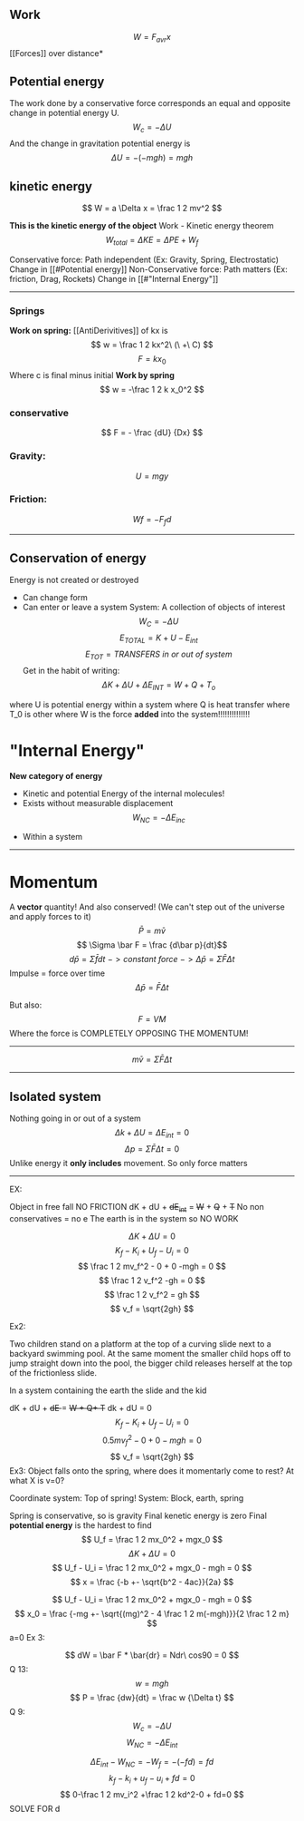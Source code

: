 ## Work
$$ W = F_{avr}x$$
 [[Forces]] over distance\*
## Potential energy
The work done by a conservative force corresponds an equal and opposite change in potential energy U.
$$ W_c = -\Delta U$$
And the change in gravitation potential energy is
$$ \Delta U =  - (-mgh) = mgh $$
## kinetic energy

$$ W = a \Delta x = \frac 1 2 mv^2 $$


**This is the kinetic energy of the object**
Work - Kinetic energy theorem 
$$ W_{total}​=ΔKE=ΔPE+W_f​ $$


Conservative force: Path independent  (Ex: Gravity, Spring, Electrostatic)
		Change in [[#Potential energy]]
Non-Conservative force: Path  matters (Ex: friction, Drag, Rockets)
	Change in [[#"Internal Energy"]]
__________
### Springs

**Work on spring:**
[[AntiDerivitives]] of kx is
$$ w = \frac 1 2 kx^2\ (\ +\ C) $$
$$ F = kx_0 $$
Where c is final minus initial
**Work by spring**
$$ w = -\frac 1 2 k x_0^2 $$
### **conservative**

$$ F = - \frac {dU} {Dx} $$
### Gravity:
$$ U = mgy $$
### Friction:
$$ Wf_​=−F_f​d $$
_______________
## Conservation of energy
Energy is not created or destroyed
- Can change form
- Can enter or leave a system
System: A collection of objects of interest
$$ W_C = - \Delta U$$
$$ E_{TOTAL} = K + U - E_{int} $$
$$ E_{TOT} = TRANSFERS\ in\ or\ out\ of\ system$$
Get in the habit of writing:
$$ \Delta K + \Delta U + \Delta E_{INT} = W + Q + T_o$$


where U is potential energy within a system
where Q is heat transfer
where T_0 is other
where W is the force **added** into the system!!!!!!!!!!!!!!
# "Internal Energy"
**New category of energy**
* Kinetic  and potential Energy of the internal molecules!
* Exists without measurable displacement
$$ W_{NC} = -\Delta E_{inc}$$
- Within a system
_______________
# Momentum
A **vector** quantity! And also conserved! (We can't step out of the universe and apply forces to it)
$$ \bar P = m\bar v $$
$$ \Sigma \bar F = \frac {d\bar p}{dt}$$
$$ d\bar p = \Sigma \bar f dt\ -> constant\ force\ -> \Delta \bar p = \Sigma \bar F\Delta t$$
Impulse = force over time
$$ \Delta \bar p = \bar F \Delta t $$

But also:
$$ F = VM $$
Where the force is COMPLETELY OPPOSING THE MOMENTUM!
_____________________
$$ m\bar v = \Sigma \bar F \Delta t $$
____________________
## Isolated system
Nothing going in or out of a system
$$ \Delta k + \Delta U = \Delta E_{int} = 0 $$
$$ \Delta p = \Sigma \bar F \Delta t = 0 $$
Unlike energy it **only includes** movement. So only force matters
_____________________
EX:

Object in free fall NO FRICTION
dK + dU + <strike>dE<sub>int</sub></strike> = <strike>W</strike> + <strike>Q</strike> + <strike>T</strike>
No non conservatives = no e
The earth is in the system so NO WORK

$$ \Delta K + \Delta U = 0$$
$$ K_f - K_i + U_f - U_i = 0 $$
$$ \frac 1 2 mv_f^2 - 0 + 0 -mgh = 0 $$
$$ \frac 1 2 v_f^2 -gh = 0 $$
$$ \frac 1 2 v_f^2  = gh $$
$$ v_f  = \sqrt{2gh} $$

Ex2:

Two children stand on a platform at the top of a curving slide next to a backyard swimming pool. At the same moment the smaller child hops off to jump straight down into the pool, the bigger child releases herself at the top of the frictionless slide.

In a system containing the earth the slide and the kid

dK + dU + <strike>dE </strike>= <strike>W + Q+ T</strike>
dk + dU = 0
$$ K_f - K_i + U_f - U_i = 0$$
$$ 0.5mv_f^2 - 0 + 0 - mgh = 0$$$$ v_f  = \sqrt{2gh} $$
Ex3:
Object falls onto the spring, where does it momentarly come to rest?
At what X is v=0?

Coordinate system: Top of spring!
System: Block, earth, spring


Spring is conservative, so is gravity
Final kenetic energy is zero
Final **potential energy** is the hardest to find
$$ U_f = \frac 1 2 mx_0^2 + mgx_0 $$
$$ \Delta K + \Delta U = 0 $$
$$ U_f - U_i = \frac 1 2 mx_0^2 + mgx_0 - mgh = 0 $$
$$ x = \frac {-b +- \sqrt{b^2 - 4ac}}{2a} $$

$$ U_f - U_i = \frac 1 2 mx_0^2 + mgx_0 - mgh = 0 $$
$$ x_0 = \frac {-mg +- \sqrt{(mg)^2 - 4 \frac 1 2 m(-mgh)}}{2 \frac 1 2 m} $$
a=0 
Ex 3:

$$ dW = \bar F * \bar{dr} = Ndr\ cos90 = 0 $$
Q 13:
$$ w = mgh $$
$$ P = \frac {dw}{dt} = \frac w {\Delta t} $$
Q 9:\
$$ W_c = - \Delta U $$
$$ W_{NC} = - \Delta E_{int} $$

$$ \Delta E_{int} -W_{NC} = -W_f = -(-fd)  = fd$$
$$ k_{f}-k_{i}+u_{f}-u_{i} + fd=0 $$
$$ 0-\frac 1 2 mv_i^2 +\frac 1 2 kd^2-0 + fd=0 $$
SOLVE FOR d